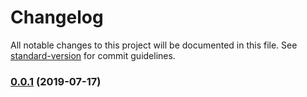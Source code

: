 # Changelog

All notable changes to this project will be documented in this file. See [standard-version](https://github.com/conventional-changelog/standard-version) for commit guidelines.

### [0.0.1](https://github.com/songjian925/eggjs-common-api/compare/v1.0.0...v0.0.1) (2019-07-17)
